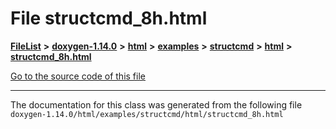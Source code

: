 

# File structcmd\_8h.html



[**FileList**](files.md) **>** [**doxygen-1.14.0**](dir_9d5bad020669189c90cda983471be5d0.md) **>** [**html**](dir_05d1fd8a7cdd04f638f8b23196de02e2.md) **>** [**examples**](dir_aa52e73a32d193037813a53dcfe817b6.md) **>** [**structcmd**](dir_f138beb9fc579a951d60d52791a7afcb.md) **>** [**html**](dir_0a11f3cdc8251bbe9cb1931e4a0f54d7.md) **>** [**structcmd\_8h.html**](structcmd__8h_8html.md)

[Go to the source code of this file](structcmd__8h_8html_source.md)





































































------------------------------
The documentation for this class was generated from the following file `doxygen-1.14.0/html/examples/structcmd/html/structcmd_8h.html`

